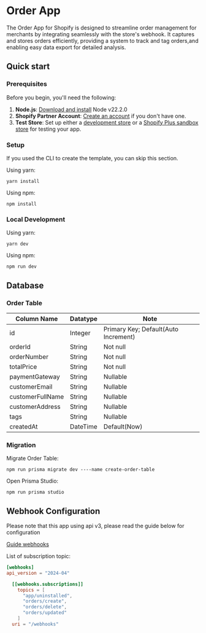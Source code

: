 # Order App

The Order App for Shopify is designed to streamline order management for merchants by integrating seamlessly with the store's webhook. It captures and stores orders efficiently, providing a system to track and tag orders,and enabling easy data export for detailed analysis.

## Quick start

### Prerequisites

Before you begin, you'll need the following:

1. **Node.js**: [Download and install](https://nodejs.org/en/download/) Node v22.2.0
2. **Shopify Partner Account**: [Create an account](https://partners.shopify.com/signup) if you don't have one.
3. **Test Store**: Set up either a [development store](https://help.shopify.com/en/partners/dashboard/development-stores#create-a-development-store) or a [Shopify Plus sandbox store](https://help.shopify.com/en/partners/dashboard/managing-stores/plus-sandbox-store) for testing your app.

### Setup

If you used the CLI to create the template, you can skip this section.

Using yarn:

```shell
yarn install
```

Using npm:

```shell
npm install
```


### Local Development

Using yarn:

```shell
yarn dev
```

Using npm:

```shell
npm run dev
```

## Database

### Order Table

| Column Name      | Datatype      | Note                                 |
| -----------      | -----------   | -----------                          |
| id               |  Integer      | Primary Key; Default(Auto Increment) |
| orderId          | String        | Not null                             |
| orderNumber      | String        | Not null                             |
| totalPrice       | String        | Not null                             |
| paymentGateway   | String        | Nullable                             |
| customerEmail    | String        | Nullable                             |
| customerFullName | String        | Nullable                             |
| customerAddress  | String        | Nullable                             |
| tags             | String        | Nullable                             |
| createdAt        | DateTime      | Default(Now)                         |

### Migration

Migrate Order Table:

```shell
npm run prisma migrate dev ----name create-order-table
```

Open Prisma Studio:

```shell
npm run prisma studio
```

## Webhook Configuration
Please note that this app using api v3, please read the guide below for configuration

[Guide webhooks](https://shopify.dev/docs/api/shopify-app-remix/v3/guide-webhooks) 

List of subscription topic:
```toml
[webhooks]
api_version = "2024-04"

  [[webhooks.subscriptions]]
    topics = [
      "app/uninstalled",
      "orders/create",
      "orders/delete",
      "orders/updated"
    ]
  uri = "/webhooks"
```
